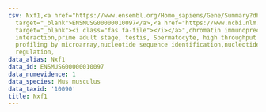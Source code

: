 ```yaml
---
csv: Nxf1,<a href="https://www.ensembl.org/Homo_sapiens/Gene/Summary?db=core;g=ENSMUSG00000010097"
  target="_blank">ENSMUSG00000010097</a>,<a href="https://www.ncbi.nlm.nih.gov/pubmed/23834426"
  target="_blank"><i class="fas fa-file"></i></a>",chromatin immunoprecipitation assay,direct
  interaction,prime adult stage, testis, Spermatocyte, high throughput transcription
  profiling by microarray,nucleotide sequence identification,nucleotide sequence identification,transcriptional
  regulation,
data_alias: Nxf1
data_id: ENSMUSG00000010097
data_numevidence: 1
data_species: Mus musculus
data_taxid: '10090'
title: Nxf1
---
```

